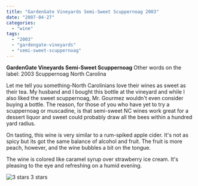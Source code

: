 ```yaml
---
title: "GardenGate Vineyards Semi-Sweet Scuppernoag 2003"
date: "2007-04-27"
categories:
  - "wine"
tags:
  - "2003"
  - "gardengate-vineyards"
  - "semi-sweet-scuppernoag"
---
```


**GardenGate Vineyards Semi-Sweet Scuppernoag** Other words on the label: 2003 Scuppernoag North Carolina

Let me tell you something-North Carolinians love their wines as sweet as their tea. My husband and I bought this bottle at the vineyard and while I also liked the sweet scuppernoag, Mr. Gourmez wouldn't even consider buying a bottle. The reason, for those of you who have yet to try a scuppernoag or muscadine, is that semi-sweet NC wines work great for a dessert liquor and sweet could probably draw all the bees within a hundred yard radius.

On tasting, this wine is very similar to a rum-spiked apple cider. It's not as spicy but its got the same balance of alcohol and fruit. The fruit is more peach, however, and the wine bubbles a bit on the tongue.

The wine is colored like caramel syrup over strawberry ice cream. It's pleasing to the eye and refreshing on a humid evening.




<div class="caption">

![3 stars](http://www.rebeccagomezfarrell.com/wp-content/uploads/2009/02/rating_avocado1.gif "rating_avocado1") 3 stars</div>

